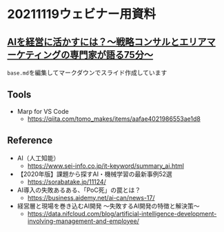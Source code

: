# 20211119ウェビナー用資料

## [AIを経営に活かすには？～戦略コンサルとエリアマーケティングの専門家が語る75分～](https://www.giken.co.jp/seminar-event/47300/)

`base.md`を編集してマークダウンでスライド作成しています

## Tools

- Marp for VS Code
    - https://qiita.com/tomo_makes/items/aafae4021986553ae1d8

## Reference

- AI（人工知能）
    - https://www.sei-info.co.jp/it-keyword/summary_ai.html
- 【2020年版】課題から探すAI・機械学習の最新事例52選
    - https://sorabatake.jp/11124/
- AI導入の失敗あるある、「PoC死」の罠とは？
    - https://business.aidemy.net/ai-can/news-17/
- 経営層と現場を巻き込むAI開発 ～失敗するAI開発の特徴と解決策～
    - https://data.nifcloud.com/blog/artificial-intelligence-development-involving-management-and-employee/

